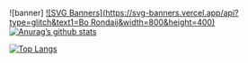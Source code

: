 ![banner]
[![SVG Banners](https://svg-banners.vercel.app/api?type=glitch&text1=Bo Rondaij&width=800&height=400)]((https://github.com/bmmrxx/bmmrxx/assets/139537072/fb0eb7d4-482b-4655-ac66-7fd82d6b9d4d))
[![Anurag’s github stats](https://github-readme-stats.vercel.app/api?username=bmmrxx)](https://github.com/bmmrxx)

[![Top Langs](https://github-readme-stats.vercel.app/api/top-langs/?username=bmmrxx&layout=compact)](https://github.com/bmmrxx)
